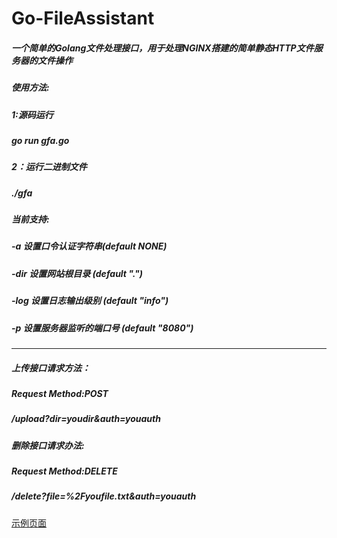 # Go-FileAssistant
##### 一个简单的Golang文件处理接口，用于处理NGINX搭建的简单静态HTTP文件服务器的文件操作

##### 使用方法:
##### 1:源码运行
##### go run gfa.go
##### 2：运行二进制文件
##### ./gfa

##### 当前支持:
#####  -a 设置口令认证字符串(default NONE)
#####  -dir 设置网站根目录 (default ".")
#####  -log 设置日志输出级别 (default "info")
#####  -p 设置服务器监听的端口号 (default "8080")
***
##### 上传接口请求方法：
##### Request Method:POST
##### /upload?dir=youdir&auth=youauth
##### 删除接口请求办法:
##### Request Method:DELETE
##### /delete?file=%2Fyoufile.txt&auth=youauth
[示例页面](https://files.gitlx.com)
